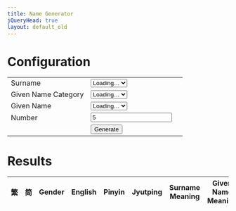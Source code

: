 ```yaml
---
title: Name Generator
jQueryHead: true
layout: default_old
---
```


# Configuration

<table>
	<tr>
		<td>Surname</td>
		<td>
			<select name="SurnameType" id="SurnameType">
				<option>Loading…</option>
			</select>
		</td>
		<td id="SurnameTypeExplanation"></td>
	</tr>
	<tr>
		<td>Given Name Category</td>
		<td>
			<select name="GivenNameCategory" id="GivenNameCategory">
				<option>Loading…</option>
			</select>
		</td>
		<td rowspan="2" id="GivenNameTypeExplanation"></td>
	</tr>
	<tr>
		<td>Given Name</td>
		<td>
			<select name="GivenNameType" id="GivenNameType">
				<option>Loading…</option>
			</select>
		</td>
	</tr>
	<tr>
		<td>Number</td>
		<td><input class="spinner" id="GenerateNumber" min="1" max="50" value="5"></td>
	</tr>
	<tr><td></td><td><button onclick="GenerateName()">Generate</button></td></tr>
</table>

# Results

<table id="ResultsTable">
<thead>
<tr>
	<th style="text-align:center">繁</th>
	<th style="text-align:center">简</th>
	<th style="text-align:center">Gender</th>
	<th colspan="2">English</th>
	<th>Pinyin</th>
	<th>Jyutping</th>
	<th>Surname Meaning</th>
	<th>Given Name Meaning</th>
</tr>
</thead>
<tbody>
</tbody>
</table>

<script src="{{ 'NameGenerator.js?v=' | append: site.github.build_revision }}"></script>

<script>
$(document).ready(function() {
	//Get Surnames Data
	$.get(
		"{{ 'json/Surnames.json?v=' | append: site.github.build_revision }}"
		,function(data){
			SurnamesFullList = $(data).toArray();

			SurnameTypeCreate();
		}
	);

	//Get GivenNames Data
	$.get(
		"{{ 'json/GivenNames.json?v=' | append: site.github.build_revision }}"
		,function(data){
			GivenNamesFullList = $(data).toArray();

			GivenNameCreate();
		}
	);
});
</script>
